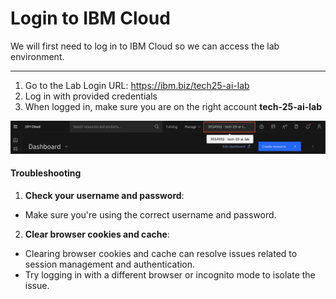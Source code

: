 # Login to IBM Cloud

We will first need to log in to IBM Cloud so we can access the lab environment. 
_________

1. Go to the Lab Login URL: https://ibm.biz/tech25-ai-lab
2. Log in with provided credentials 
3. When logged in, make sure you are on the right account **tech-25-ai-lab**

![alt text](../images/right-account.png)

#### Troubleshooting

1. **Check your username and password**:
* Make sure you're using the correct username and password.

2. **Clear browser cookies and cache**:
* Clearing browser cookies and cache can resolve issues related to session management and authentication.
* Try logging in with a different browser or incognito mode to isolate the issue.
